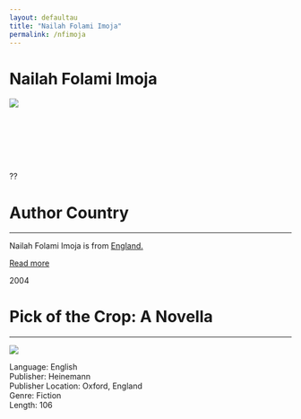 ```yaml
---
layout: defaultau
title: "Nailah Folami Imoja"
permalink: /nfimoja
---
```

<!-- partial:index.partial.html -->
<div class="content">
    <h1>Nailah Folami Imoja</h1>
    <div class="quote">
        <div><img src="https://www.bocaslitfest.com/wp-content/uploads/2021/02/Nailah-PS1.jpg" class="logo"></div>
    </div>
    <div class="timeline">
        <div style="padding-bottom:100px;"></div>
        <div class="block">
            <div class="date right"><p class="right">??</p></div>
            <div class="dot"></div>
            <div class="left first">
            <div class="author_country">
                <h1>Author Country</h1><hr>
          <div class="aclocation">   <p>Nailah Folami Imoja is from <a href="http://localhost:4000/11">England.</a></p></div>
              <div class="acreadmore">   <a href="#" target="_blank">Read more</a></div>
            </div>
            </div>
        </div>
        <div class="block">
            <div class="date left"><p class="left">2004</p></div>
            <div class="dot"></div>
            <div class="right">
                <h1>Pick of the Crop: A Novella</h1><hr>
                <p><img src="https://i.gr-assets.com/images/S/compressed.photo.goodreads.com/books/1356456199l/5638597.jpg"></p>
                <p>
                Language: English<br>
                Publisher: Heinemann<br>
                Publisher Location: Oxford, England<br>
                Genre: Fiction<br>
                Length: 106<br>
                </p>
            </div>
        </div>


</div>
<!-- partial -->
  <script src='https://cdnjs.cloudflare.com/ajax/libs/jquery/3.1.1/jquery.min.js'></script><script  src="assets/js/authorscript.js"></script>
